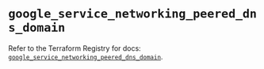 # `google_service_networking_peered_dns_domain`

Refer to the Terraform Registry for docs: [`google_service_networking_peered_dns_domain`](https://registry.terraform.io/providers/hashicorp/google-beta/5.43.1/docs/resources/google_service_networking_peered_dns_domain).
